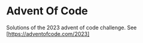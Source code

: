 # Advent Of Code 

Solutions of the 2023 advent of code challenge.
See [https://adventofcode.com/2023]
